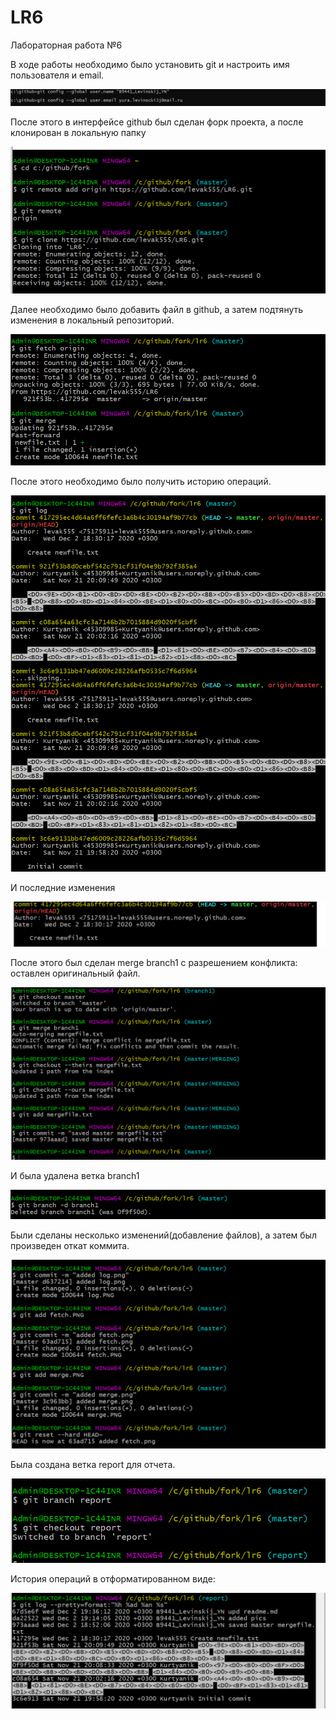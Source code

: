 # LR6
Лабораторная работа №6

В ходе работы необходимо было установить git и настроить имя пользователя и email.

![setup_name_and_email](pics/setup_name_and_email.PNG)

После этого в интерфейсе github был сделан форк проекта, а после клонирован в локальную папку

![fork+clone](pics/fork+clone.PNG)

Далее необходимо было добавить файл в github, а затем подтянуть изменения в локальный репозиторий.

![fetch+merge](pics/fetch+merge.PNG)

После этого необходимо было получить историю операций.

![log](pics/log.PNG)

И последние изменения

![last](pics/last.PNG)

После этого  был сделан merge branch1 с разрешением конфликта: оставлен оригинальный файл. 

![merge](pics/merge.PNG)

И была удалена ветка branch1

![deleteb1](pics/deleteb1.PNG)

Были сделаны несколько изменений(добавление файлов), а затем был произведен откат коммита.

![commit+d](pics/commit+d.PNG)

Была создана ветка report для отчета.

![newbranch](pics/newbranch.PNG)

История операций в отформатированном виде:

![prettylog](pics/prettylog.PNG)



